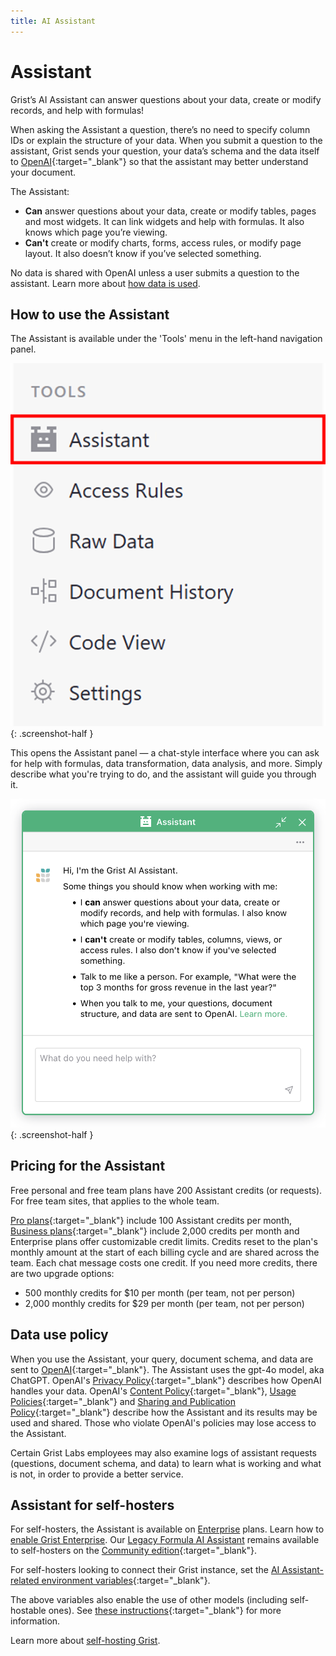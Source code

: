 ```yaml
---
title: AI Assistant
---
```


Assistant
==============

Grist’s AI Assistant can answer questions about your data, create or modify records, and help with formulas!

When asking the Assistant a question, there’s no need to specify column IDs or explain the structure of your data. When you submit a question to the assistant, Grist sends your question, your data’s schema and the data itself to [OpenAI](https://openai.com/){:target="\_blank"} so that the assistant may better understand your document.

The Assistant:

* **Can** answer questions about your data, create or modify tables, pages and most widgets. It can link widgets and help with formulas. It also knows which page you’re viewing.
* **Can't** create or modify charts, forms, access rules, or modify page layout. It also doesn’t know if you’ve selected something.

No data is shared with OpenAI unless a user submits a question to the assistant. Learn more about [how data is used](assistant.md#data-use-policy).

## How to use the Assistant

The Assistant is available under the 'Tools' menu in the left-hand navigation panel.

<span class="screenshot-large">*![Opening Assistant](images/assistant/assistant-tools-menu.png)*</span>
{: .screenshot-half }

This opens the Assistant panel — a chat-style interface where you can ask for help with formulas, data transformation, data analysis, and more. Simply describe what you're trying to do, and the assistant will guide you through it.

<span class="screenshot-large">*![Assistant panel](images/assistant/assistant-popup.png)*</span>
{: .screenshot-half }

## Pricing for the Assistant

Free personal and free team plans have 200 Assistant credits (or requests). For free team sites, that applies to the whole team. 

[Pro plans](https://www.getgrist.com/pricing/){:target="\_blank"} include 100 Assistant credits per month, [Business plans](https://www.getgrist.com/pricing/){:target="\_blank"} include 2,000 credits per month and Enterprise plans offer customizable credit limits. Credits reset to the plan's monthly amount at the start of each billing cycle and are shared across the team. Each chat message costs one credit. If you need more credits, there are two upgrade options:

* 500 monthly credits for $10 per month (per team, not per person)
* 2,000 monthly credits for $29 per month (per team, not per person)

## Data use policy

When you use the Assistant, your query, document schema, and data are sent to [OpenAI](https://openai.com/){:target="\_blank"}. The Assistant uses the gpt-4o model, aka ChatGPT. OpenAI's [Privacy Policy](https://openai.com/api-data-privacy){:target="\_blank"} describes how OpenAI handles your data. OpenAI's [Content Policy](https://labs.openai.com/policies/content-policy){:target="\_blank"}, [Usage Policies](https://openai.com/policies/usage-policies){:target="\_blank"} and [Sharing and Publication Policy](https://openai.com/api/policies/sharing-publication/){:target="\_blank"} describe how the Assistant and its results may be used and shared. Those who violate OpenAI's policies may lose access to the Assistant.

Certain Grist Labs employees may also examine logs of assistant requests (questions, document schema, and data) to learn what is working and what is not, in order to provide a better service.

## Assistant for self-hosters

For self-hosters, the Assistant is available on [Enterprise](https://www.getgrist.com/pricing/) plans. Learn how to [enable Grist Enterprise](https://support.getgrist.com/self-managed/#how-do-i-enable-grist-enterprise). Our [Legacy Formula AI Assistant](ai-assistant-legacy.md) remains available to self-hosters on the [Community edition](https://github.com/gristlabs/grist-core){:target="\_blank"}.

For self-hosters looking to connect their Grist instance, set the [AI Assistant-related environment variables](https://github.com/gristlabs/grist-core#ai-formula-assistant-related-variables-all-optional){:target="\_blank"}. 

The above variables also enable the use of other models (including self-hostable ones). See [these instructions](https://github.com/gristlabs/grist-core?tab=readme-ov-file#using-grist-with-openrouter-for-model-agnostic-and-claude-support){:target="\_blank"} for more information.

Learn more about [self-hosting Grist](self-managed.md). 

